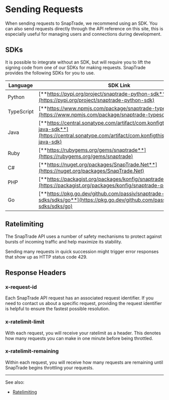 # Sending Requests

When sending requests to SnapTrade, we recommend using an SDK. You can also send requests directly through the API reference on this site, this is especially useful for managing users and connections during development.

## SDKs

It is possible to integrate without an SDK, but will require you to lift the signing code from one of our SDKs for making requests. SnapTrade provides the following SDKs for you to use.

| **Language** | **SDK Link** |
| --- | --- |
| Python | [**https://pypi.org/project/snaptrade-python-sdk**](https://pypi.org/project/snaptrade-python-sdk) |
| TypeScript | [**https://www.npmjs.com/package/snaptrade-typescript-sdk**](https://www.npmjs.com/package/snaptrade-typescript-sdk) |
| Java | [**https://central.sonatype.com/artifact/com.konfigthis/snaptrade-java-sdk**](https://central.sonatype.com/artifact/com.konfigthis/snaptrade-java-sdk) |
| Ruby | [**https://rubygems.org/gems/snaptrade**](https://rubygems.org/gems/snaptrade) |
| C# | [**https://nuget.org/packages/SnapTrade.Net**](https://nuget.org/packages/SnapTrade.Net) |
| PHP | [**https://packagist.org/packages/konfig/snaptrade-php-sdk**](https://packagist.org/packages/konfig/snaptrade-php-sdk) |
| Go | [**https://pkg.go.dev/github.com/passiv/snaptrade-sdks/sdks/go**](https://pkg.go.dev/github.com/passiv/snaptrade-sdks/sdks/go) |

## Ratelimiting

The SnapTrade API uses a number of safety mechanisms to protect against bursts of incoming traffic and help maximize its stability.

Sending many requests in quick succession might trigger error responses that show up as HTTP status code 429.

## Response Headers

### x-request-id

Each SnapTrade API request has an associated request identifier. If you need to contact us about a specific request, providing the request identifier is helpful to ensure the fastest possible resolution.

### x-ratelimit-limit

With each request, you will receive your ratelimit as a header. This denotes how many requests you can make in one minute before being throttled.

### x-ratelimit-remaining

Within each request, you will receive how many requests are remaining until SnapTrade begins throttling your requests. 

---

See also:
- [Ratelimiting](https://docs.snaptrade.com/docs/ratelimiting)
